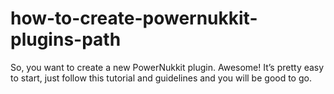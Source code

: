 # how-to-create-powernukkit-plugins-path
So, you want to create a new PowerNukkit plugin. Awesome! It’s pretty easy to start, just follow this tutorial and guidelines and you will be good to go.
